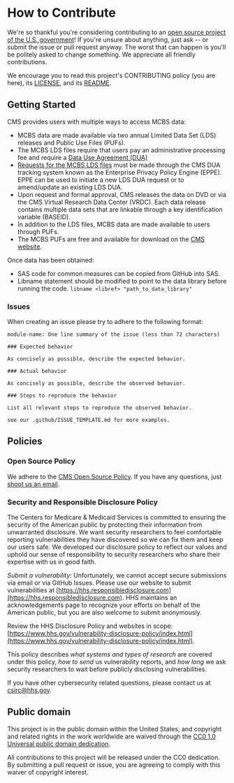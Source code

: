 <!--- # NOTE: Modify sections marked with `TODO`-->

# How to Contribute

We're so thankful you're considering contributing to an [open source project of
the U.S. government](https://code.gov/)! If you're unsure about anything, just
ask -- or submit the issue or pull request anyway. The worst that can happen is
you'll be politely asked to change something. We appreciate all friendly
contributions.

We encourage you to read this project's CONTRIBUTING policy (you are here), its
[LICENSE](LICENSE.md), and its [README](README.md).

## Getting Started
CMS provides users with multiple ways to access MCBS data:
* MCBS data are made available via two annual Limited Data Set (LDS) releases and Public Use Files (PUFs). 
* The MCBS LDS files require that users pay an administrative processing fee and require a [Data Use Agreement (DUA)](https://www.cms.gov/about-cms/information-systems/privacy/data-use-agreement-dua)
* [Requests for the MCBS LDS files](https://www.cms.gov/data-research/files-for-order/limited-data-set-lds-files) must be made through the CMS DUA tracking
system known as the Enterprise Privacy Policy Engine (EPPE). EPPE can be used to initiate a new LDS
DUA request or to amend/update an existing LDS DUA.
* Upon request and formal approval, CMS releases the data on DVD or via the CMS Virtual Research Data
Center (VRDC). Each data release contains multiple data sets that are linkable through a key
identification variable (BASEID).
* In addition to the LDS files, MCBS data are made available to users through PUFs.
* The MCBS PUFs are free and available for download on the [CMS website](https://www.cms.gov/data-research/statistics-trends-and-reports/mcbs-public-use-file).

Once data has been obtained:
* SAS code for common measures can be copied from GitHub into SAS. 
* Libname statement should be modified to point to the data library before running the code. 
`libname <libref> "path_to_data_library"`

### Issues

When creating an issue please try to adhere to the following format:

    module-name: One line summary of the issue (less than 72 characters)

    ### Expected behavior

    As concisely as possible, describe the expected behavior.

    ### Actual behavior

    As concisely as possible, describe the observed behavior.

    ### Steps to reproduce the behavior

    List all relevant steps to reproduce the observed behavior.

    see our .github/ISSUE_TEMPLATE.md for more examples.

## Policies

### Open Source Policy

We adhere to the [CMS Open Source
Policy](https://github.com/CMSGov/cms-open-source-policy). If you have any
questions, just [shoot us an email](mailto:opensource@cms.hhs.gov).

### Security and Responsible Disclosure Policy

The Centers for Medicare & Medicaid Services is committed to ensuring the
security of the American public by protecting their information from
unwarranted disclosure. We want security researchers to feel comfortable
reporting vulnerabilities they have discovered so we can fix them and keep our
users safe. We developed our disclosure policy to reflect our values and uphold
our sense of responsibility to security researchers who share their expertise
with us in good faith.

*Submit a vulnerability:* Unfortunately, we cannot accept secure submissions via
email or via GitHub Issues. Please use our website to submit vulnerabilities at
[https://hhs.responsibledisclosure.com](https://hhs.responsibledisclosure.com).
HHS maintains an acknowledgements page to recognize your efforts on behalf of
the American public, but you are also welcome to submit anonymously.

Review the HHS Disclosure Policy and websites in scope:
[https://www.hhs.gov/vulnerability-disclosure-policy/index.html](https://www.hhs.gov/vulnerability-disclosure-policy/index.html).

This policy describes *what systems and types of research* are covered under this
policy, *how to send* us vulnerability reports, and *how long* we ask security
researchers to wait before publicly disclosing vulnerabilities.

If you have other cybersecurity related questions, please contact us at
[csirc@hhs.gov](mailto:csirc@hhs.gov).

## Public domain

This project is in the public domain within the United States, and copyright and related rights in the work worldwide are waived through the [CC0 1.0 Universal public domain dedication](https://creativecommons.org/publicdomain/zero/1.0/).

All contributions to this project will be released under the CC0 dedication. By submitting a pull request or issue, you are agreeing to comply with this waiver of copyright interest.
